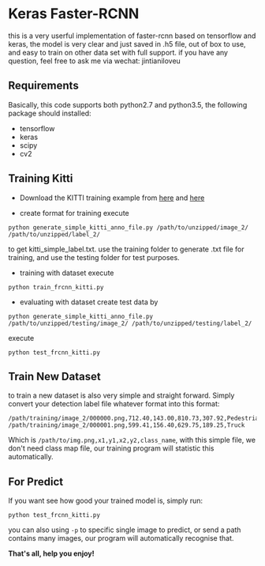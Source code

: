 # Keras Faster-RCNN

 this is a very userful implementation of faster-rcnn based on tensorflow and keras, the model is very clear and just saved in .h5 file, out of box to use, and easy to train on other data set with full support. if you have any question, feel free to ask me via wechat: jintianiloveu

## Requirements
Basically, this code supports both python2.7 and python3.5, the following package should installed:
* tensorflow
* keras
* scipy
* cv2

## Training Kitti

* Download the KITTI training example from [here](http://www.cvlibs.net/download.php?file=data_object_image_2.zip) and [here](http://www.cvlibs.net/download.php?file=data_object_label_2.zip)

* create format for training
execute

``` python generate_simple_kitti_anno_file.py /path/to/unzipped/image_2/ /path/to/unzipped/label_2/ ```

to get kitti_simple_label.txt. use the training folder to generate .txt file for training, and use the testing folder for test purposes.

* training with dataset
execute 

```python train_frcnn_kitti.py```

* evaluating with dataset
create test data by 

```python generate_simple_kitti_anno_file.py /path/to/unzipped/testing/image_2/ /path/to/unzipped/testing/label_2/```

execute 

```python test_frcnn_kitti.py```


## Train New Dataset

to train a new dataset is also very simple and straight forward. Simply convert your detection label file whatever format into this format:

```
/path/training/image_2/000000.png,712.40,143.00,810.73,307.92,Pedestrian
/path/training/image_2/000001.png,599.41,156.40,629.75,189.25,Truck
```
Which is `/path/to/img.png,x1,y1,x2,y2,class_name`, with this simple file, we don't need class map file, our training program will statistic this automatically.

## For Predict

If you want see how good your trained model is, simply run:
```
python test_frcnn_kitti.py
```
you can also using `-p` to specific single image to predict, or send a path contains many images, our program will automatically recognise that.

**That's all, help you enjoy!**
